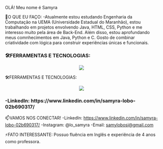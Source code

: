 OLÁ! Meu nome é Samyra

🌱O QUE EU FAÇO: 
-Atualmente estou estudando Engenharia da Computação na UEMA (Universidade Estadual do Maranhão), estou trabalhando em projetos envolvendo Java, HTML, CSS, Python e me interesso muito pela área de Back-End. Além disso,     estou aprofundando meus comnhecimentos em Java, Python e C. Gosto de combinar criatividade com lógica para construir experiências únicas e funcionais.

<p>
  <a>
    <h3> 🛠️FERRAMENTAS E TECNOLOGIAS:  </h3>
      <p align="center">
        <a href="https://skillicons.dev">
        <img src="https://skillicons.dev/icons?i=github,git,html,css,java,py,c" />
        </a>
    </p>
  </a>
</p>







🛠️FERRAMENTAS E TECNOLOGIAS: 
<p align="center">
  <a href="https://skillicons.dev">
    <img src="https://skillicons.dev/icons?i=github,git,html,css,java,py,c" />
  </a>
</p>

<p align="center">
  <a>
    <h3> -LinkedIn: https://www.linkedin.com/in/samyra-lobo-02b690317/ </h3>
  </a>
</p>

📫VAMOS NOS CONECTAR!
  -LinkedIn: https://www.linkedin.com/in/samyra-lobo-02b690317/
  -Instagram: @lo_samyra
  -Email: samylobosi@gmail.com

⚡FATO INTERESSANTE: Possuo fluência em Inglês e experiência de 4 anos como professora.








